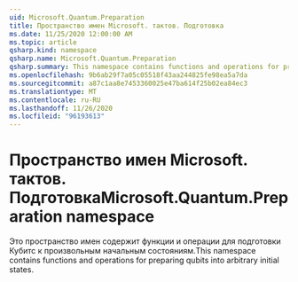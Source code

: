 ```yaml
---
uid: Microsoft.Quantum.Preparation
title: Пространство имен Microsoft. тактов. Подготовка
ms.date: 11/25/2020 12:00:00 AM
ms.topic: article
qsharp.kind: namespace
qsharp.name: Microsoft.Quantum.Preparation
qsharp.summary: This namespace contains functions and operations for preparing qubits into arbitrary initial states.
ms.openlocfilehash: 9b6ab29f7a05c05518f43aa244825fe98ea5a7da
ms.sourcegitcommit: a87c1aa8e7453360025e47ba614f25b02ea84ec3
ms.translationtype: MT
ms.contentlocale: ru-RU
ms.lasthandoff: 11/26/2020
ms.locfileid: "96193613"
---
```

# <a name="microsoftquantumpreparation-namespace"></a><span data-ttu-id="1c398-102">Пространство имен Microsoft. тактов. Подготовка</span><span class="sxs-lookup"><span data-stu-id="1c398-102">Microsoft.Quantum.Preparation namespace</span></span>

<span data-ttu-id="1c398-103">Это пространство имен содержит функции и операции для подготовки Кубитс к произвольным начальным состояниям.</span><span class="sxs-lookup"><span data-stu-id="1c398-103">This namespace contains functions and operations for preparing qubits into arbitrary initial states.</span></span>

